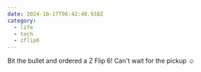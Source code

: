 ```yaml
---
date: 2024-10-17T06:42:40.938Z
category:
  - life
  - tech
  - zflip6
---
```


Bit the bullet and ordered a Z Flip 6! Can't wait for the pickup ☺
